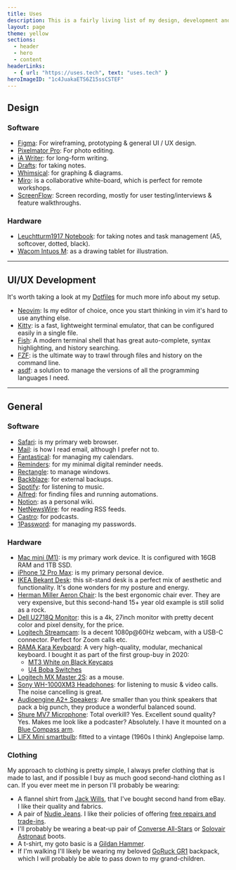 ```yaml
---
title: Uses
description: This is a fairly living list of my design, development and personal setups. Including software, hardware and as much detail in between.
layout: page
theme: yellow
sections:
  - header
  - hero
  - content
headerLinks:
  - { url: "https://uses.tech", text: "uses.tech" }
heroImageID: "1c4JuakaETS6Z15ssCSTEF"
---
```


## Design

### Software

- [Figma](https://www.figma.com/): For wireframing, prototyping & general UI / UX design.
- [Pixelmator Pro](https://www.pixelmator.com/pro/): For photo editing.
- [iA Writer](https://ia.net/writer): for long-form writing.
- [Drafts](https://getdrafts.com/): for taking notes.
- [Whimsical](https://whimsical.com/): for graphing & diagrams.
- [Miro](https://miro.com): is a collaborative white-board, which is perfect for remote workshops.
- [ScreenFlow](http://www.telestream.net/screenflow/overview.htm): Screen recording, mostly for user testing/interviews & feature walkthroughs.

### Hardware

- [Leuchtturm1917 Notebook](https://www.leuchtturm1917.co.uk/notebook-medium-a5-softcover-123-numbered-pages.html): for taking notes and task management (A5, softcover, dotted, black).
- [Wacom Intuos M](https://estore.wacom.com/en-GB/wacom-intuos-m-bluetooth-black-n-ctl-6100wlk-n.html): as a drawing tablet for illustration.

---

## UI/UX Development

It's worth taking a look at my [Dotfiles](https://github.com/LkeMitchll/Dotfiles) for much more info about my setup.

- [Neovim](https://neovim.io/): Is my editor of choice, once you start thinking in vim it's hard to use anything else.
- [Kitty](https://sw.kovidgoyal.net/kitty/): is a fast, lightweight terminal emulator, that can be configured easily in a single file.
- [Fish](https://fishshell.com/): A modern terminal shell that has great auto-complete, syntax highlighting, and history searching.
- [FZF](https://github.com/junegunn/fzf): is the ultimate way to trawl through files and history on the command line.
- [asdf](https://github.com/asdf-vm/asdf): a solution to manage the versions of all the programming languages I need.

---

## General

### Software

- [Safari](https://www.apple.com/uk/safari/): is my primary web browser.
- [Mail](https://support.apple.com/en-gb/guide/mail/welcome/mac): is how I read email, although I prefer not to.
- [Fantastical](https://flexibits.com/fantastical): for managing my calendars.
- [Reminders](https://support.apple.com/en-gb/guide/reminders/welcome/mac): for my minimal digital reminder needs.
- [Rectangle](https://rectangleapp.com/): to manage windows.
- [Backblaze](https://www.backblaze.com/): for external backups.
- [Spotify](https://www.spotify.com/uk/): for listening to music.
- [Alfred](https://www.alfredapp.com/): for finding files and running automations.
- [Notion](https://www.notion.so/): as a personal wiki.
- [NetNewsWire](https://ranchero.com/netnewswire/): for reading RSS feeds.
- [Castro](https://castro.fm/): for podcasts.
- [1Password](https://1password.com/): for managing my passwords.

### Hardware

- [Mac mini (M1)](https://support.apple.com/kb/SP776?locale=en_GB): is my primary work device. It is configured with 16GB RAM and 1TB SSD.
- [iPhone 12 Pro Max](https://www.apple.com/iphone-12-pro/): is my primary personal device.
- [IKEA Bekant Desk](https://www.ikea.com/gb/en/p/bekant-desk-sit-stand-oak-veneer-white-s09061188/): this sit-stand desk is a perfect mix of aesthetic and functionality. It's done wonders for my posture and energy.
- [Herman Miller Aeron Chair](https://www.hermanmiller.com/en_gb/products/seating/office-chairs/aeron-chairs/): Is the best ergonomic chair ever. They are very expensive, but this second-hand 15+ year old example is still solid as a rock.
- [Dell U2718Q Monitor](https://www.amazon.co.uk/gp/product/B07439KLK5/ref=ppx_yo_dt_b_asin_title_o00_s00?ie=UTF8&psc=1#): this is a 4k, 27inch monitor with pretty decent color and pixel density, for the price.
- [Logitech Streamcam](https://www.logitech.com/en-gb/product/streamcam): Is a decent 1080p@60Hz webcam, with a USB-C connector. Perfect for Zoom calls etc.
- [RAMA Kara Keyboard](https://ramaworks.store/products/kara): A very high-quality, modular, mechanical keyboard. I bought it as part of the first group-buy in 2020:
  - [MT3 White on Black Keycaps](https://drop.com/buy/drop-mt3-white-on-black-keycap-set)
  - [U4 Boba Switches](https://www.ashkeebs.com/product/gazzew-u4-boba-switches/)
- [Logitech MX Master 2S](https://www.amazon.co.uk/Logitech-Rechargeable-Multi-Device-Programmable-Productivity/dp/B071KZS3MF): as a mouse.
- [Sony WH-1000XM3 Headphones](https://www.amazon.co.uk/Sony-WH-1000XM3-Wireless-Cancelling-Headphones-Black/dp/B07GDR2LYK): for listening to music & video calls. The noise cancelling is great.
- [Audioengine A2+ Speakers](https://audioengineusa.com/shop/wirelessspeakers/a2-wireless-computer-speakers/): Are smaller than you think speakers that pack a big punch, they produce a wonderful balanced sound.
- [Shure MV7 Microphone](https://www.shure.com/en-GB/products/microphones/mv7): Total overkill? Yes. Excellent sound quality? Yes. Makes me look like a podcaster? Absolutely. I have it mounted on a [Blue Compass arm](https://www.bluemic.com/en-gb/products/compass/).
- [LIFX Mini smartbulb](https://www.amazon.co.uk/gp/product/B07543K2PQ/ref=ppx_yo_dt_b_asin_title_o00_s00?ie=UTF8&psc=1): fitted to a vintage (1960s I think) Anglepoise lamp.

### Clothing

My approach to clothing is pretty simple, I always prefer clothing that is made to last, and if possible I buy as much good second-hand clothing as I can. If you ever meet me in person I'll probably be wearing:

- A flannel shirt from [Jack Wills](https://www.jackwills.com/), that I've bought second hand from eBay. I like their quality and fabrics.
- A pair of [Nudie Jeans](https://www.nudiejeans.com/). I like their policies of offering [free repairs and trade-ins](https://www.nudiejeans.com/sustainability/sustainable-products).
- I'll probably be wearing a beat-up pair of [Converse All-Stars](https://www.converse.com/shop/p/chuck-taylor-all-star-unisex-high-top-shoe/M9160.html?dwvar_M9160_color=black&styleNo=M9160&cgid=chuck-taylor-all-star-shoes) or [Solovair Astronaut](https://www.nps-solovair.com/collections/all/products/s6-969-bk-g?variant=19778886336576) boots.
- A t-shirt, my goto basic is a [Gildan Hammer](https://www.mygildan.com/store/us/browse/productDetailsPage.jsp?productId=H000).
- If I'm walking I'll likely be wearing my beloved [GoRuck GR1](https://www.goruck.com/products/gr1) backpack, which I will probably be able to pass down to my grand-children.
